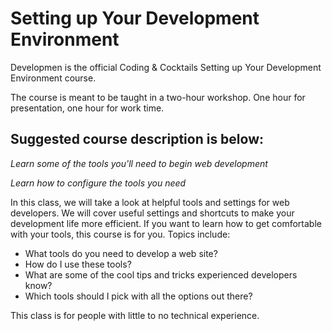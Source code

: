 Setting up Your Development Environment
======================

Developmen is the official Coding & Cocktails Setting up Your Development Environment course. 

The course is meant to be taught in a two-hour workshop. One hour for presentation, one hour for work time.  

## Suggested course description is below:

*Learn some of the tools you'll need to begin web development*

*Learn how to configure the tools you need*

In this class, we will take a look at helpful tools and settings for web developers.  We will cover useful settings and shortcuts to make your development life more efficient.  If you want to learn how to get comfortable with your tools, this course is for you. Topics include:

*   What tools do you need to develop a web site?
*   How do I use these tools?
*   What are some of the cool tips and tricks experienced developers know?
*   Which tools should I pick with all the options out there?

This class is for people with little to no technical experience.